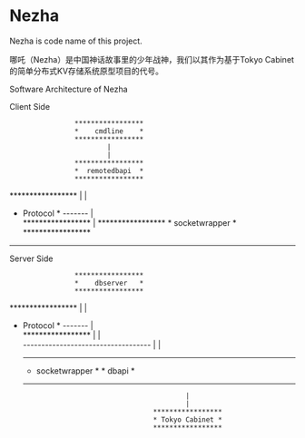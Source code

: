 Nezha
=====

Nezha is code name of this project.

哪吒（Nezha）是中国神话故事里的少年战神，我们以其作为基于Tokyo Cabinet的简单分布式KV存储系统原型项目的代号。

Software Architecture of Nezha

Client Side

                    *****************
                    *    cmdline    *
                    *****************
                            |
                            |
                    *****************
                    *  remotedbapi  *
                    *****************
*****************       |   |
*   Protocol    * -------   |                            
*****************           |
                    *****************
                    * socketwrapper *
                    *****************
                    
                                                
---------------------------------------------------------------------

Server Side

                    *****************
                    *    dbserver   *
                    *****************                    
*****************       |   |
*   Protocol    * -------   |                            
*****************           |
                            |                            
              -----------------------------------
              |                                 |
      *****************                 *****************
      * socketwrapper *                 *     dbapi     *
      *****************                 *****************
                                                |
                                                |
                                        *****************
                                        * Tokyo Cabinet *
                                        *****************                    
